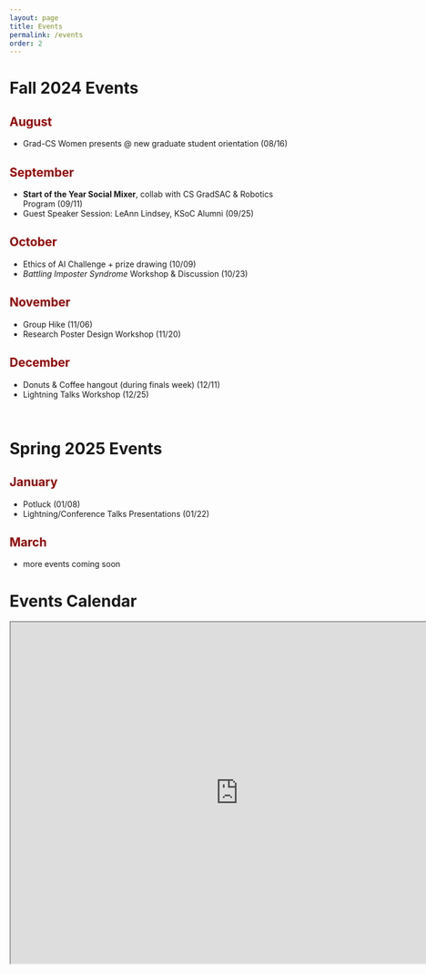 ```yaml
---
layout: page
title: Events
permalink: /events
order: 2
---
```

# Fall 2024 Events
## <span style="color: #990000;;">August</span> 
* Grad-CS Women presents @ new graduate student orientation (08/16)

## <span style="color: #990000;;">September</span> 
* **Start of the Year Social Mixer**, collab with CS GradSAC & Robotics Program (09/11)
* Guest Speaker Session: LeAnn Lindsey, KSoC Alumni (09/25)

## <span style="color: #990000;;">October</span>
* Ethics of AI Challenge + prize drawing (10/09)
* *Battling Imposter Syndrome* Workshop & Discussion (10/23)

## <span style="color: #990000;;">November</span>
* Group Hike (11/06)
* Research Poster Design Workshop (11/20)

## <span style="color: #990000;;">December</span>
* Donuts & Coffee hangout (during finals week) (12/11)
* Lightning Talks Workshop (12/25)
  
<br>

# Spring 2025 Events
## <span style="color: #990000;;">January</span>
* Potluck (01/08)
* Lightning/Conference Talks Presentations (01/22)

## <span style="color: #990000;;">March</span>
- more events coming soon

# Events Calendar

<iframe src="https://calendar.google.com/calendar/embed?src=uofuwomenincs%40gmail.com&ctz=America%2FDenver"  style="border: 2" width="800" height="600" frameborder="2" scrolling="no"></iframe>




